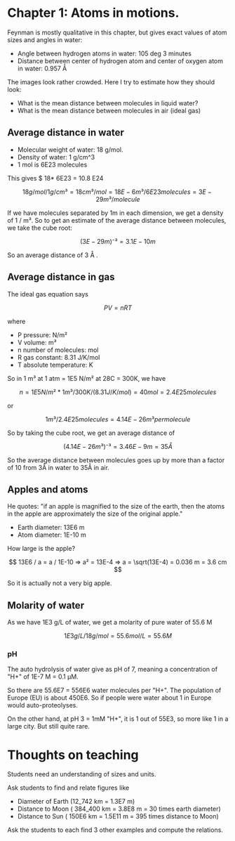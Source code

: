 # Chapter 1: Atoms in motions.

Feynman is mostly qualitative in this chapter, but gives exact values of atom sizes and angles in water:

* Angle between hydrogen atoms in water: 105 deg 3 minutes
* Distance between center of hydrogen atom and center of oxygen atom in water: 0.957 Å

The images look rather crowded.
Here I try to estimate how they should look:

* What is the mean distance between molecules in liquid water?
* What is the mean distance between molecules in air (ideal gas)

## Average distance in water

* Molecular weight of water: 18 g/mol.
* Density of water: 1 g/cm^3
* 1 mol is 6E23 molecules

This gives $ 18* 6E23 = 10.8 E24 

$$ 18 g/mol / 1 g/cm³ = 18 cm³ / mol = 18 E-6 m³ / 6E23 molecules = 3E-29 m³ / molecule $$ 

If we have molecules separated by 1m in each dimension, we get a density of 1 / m³. So to get an estimate of the average distance between molecules, we take the cube root:

$$ (3 E-29 m)⁻³ = 3.1 E-10 m $$

So an average distance of 3 Å .

## Average distance in gas

The ideal gas equation says

$$ PV = nRT $$

where 

* P pressure: N/m²
* V volume: m³
* n number of molecules: mol
* R gas constant: 8.31 J/K/mol
* T absolute temperature: K

So in 1 m³ at 1 atm = 1E5 N/m² at 28C = 300K, we have

$$ n = 1E5 N/m² * 1 m³ / 300 K / (8.31 J/K/mol) = 40 mol = 2.4 E25 molecules $$

or 

$$ 1 m³ / 2.4E25 molecules = 4.14E-26 m³ per molecule $$

So by taking the cube root, we get an average distance of 

$$ (4.14E-26 m³)⁻³ = 3.46E-9 m = 35 Å $$

So the average distance between molecules goes up by more than a factor of 10 from 3Å in water to 35Å in air.

## Apples and atoms

He quotes: "if an apple is magnified to the size of the earth, then the atoms in the apple are approximately the size of the original apple."

* Earth diameter: 13E6 m
* Atom diameter: 1E-10 m

How large is the apple?

$$ 13E6 / a = a / 1E-10 => a² = 13E-4 => a = \sqrt(13E-4) = 0.036 m = 3.6 cm $$

So it is actually not a very big apple.


## Molarity of water

As we have 1E3 g/L of water, we get a molarity of pure water of 55.6 M

$$ 1E3 g/L / 18 g/mol = 55.6 mol/L = 55.6 M $$

### pH

The auto hydrolysis of water give as pH of 7, meaning a concentration of "H+" of 1E-7 M = 0.1 µM.

So there are 55.6E7 = 556E6 water molecules per "H+".
The population of Europe (EU) is about 450E6. So if people were water about 1 in Europe would auto-proteolyses.

On the other hand, at pH 3 = 1mM "H+", it is 1 out of 55E3, so more like 1 in a large city. But still quite rare.

# Thoughts on teaching

Students need an understanding of sizes and units.

Ask students to find and relate figures like

* Diameter of Earth (12_742 km = 1.3E7 m)
* Distance to Moon ( 384_400 km = 3.8E8 m = 30 times earth diameter)
* Distance to Sun ( 150E6 km = 1.5E11 m = 395 times distance to Moon)

Ask the students to each find 3 other examples and compute the relations.
